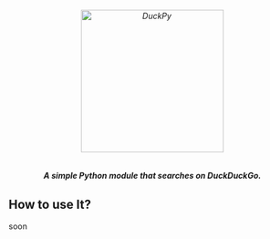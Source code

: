 <h6 align="center">
  <img src="https://i.imgur.com/WyjAm8t.png" alt="DuckPy" height="250px">
  <h5 align="center">A simple Python module that searches on DuckDuckGo.</h5>
</h6>


## How to use It?
soon
